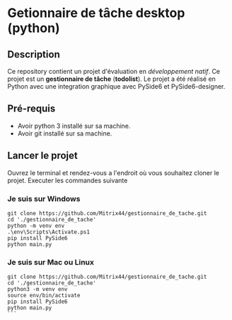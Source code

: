 # Getionnaire de tâche desktop (python)

## Description

Ce repository contient un projet d'évaluation en *développement natif*.
Ce projet est un **gestionnaire de tâche** (**todolist**).
Le projet a été réalisé en Python avec une integration graphique avec PySide6 et PySide6-designer.

## Pré-requis

- Avoir python 3 installé sur sa machine.
- Avoir git installé sur sa machine.

## Lancer le projet

Ouvrez le terminal et rendez-vous a l'endroit où vous souhaitez cloner le projet.
Executer les commandes suivante

### Je suis sur Windows

```
git clone https://github.com/Mitrix44/gestionnaire_de_tache.git
cd './gestionnaire_de_tache'
python -m venv env
.\env\Scripts\Activate.ps1
pip install PySide6
python main.py
```

### Je suis sur Mac ou Linux

````
git clone https://github.com/Mitrix44/gestionnaire_de_tache.git
cd './gestionnaire_de_tache'
python3 -m venv env
source env/bin/activate
pip install PySide6
python main.py
```


